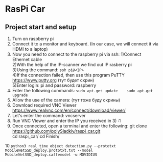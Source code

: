 # RasPi Car
## Project start and setup
1.	Turn on raspberry pi
2.	Connect it to a monitor and keyboard. (In our case, we will connect it via HDMI to a laptop)
3.	Now you need to connect to the raspberry pi via ssh:
		1)Connect Ethernet cable   
		2)With the help of the IP-scanner we find out IP rasberry pi   
		3)Using the command: ```ssh pi@<IP>```   
		4)If the connection failed, then use this program PuTTY https://www.putty.org (тут будет скрин)   
		5)Enter login: pi and password: raspberry    
4.	Enter the following commands:
		```
		sudo apt-get update   
		sudo apt-get upgrade
		```
5.	Allow the use of the camera: (тут тоже буду скрины)  
6.	Download required VNC Viewer  https://www.realvnc.com/en/connect/download/viewer/
7.	Let's enter the command: vncserver
8.	Run VNC Viewer and enter the IP you received in 3)  <ip>:1
9.  Once connected, open a terminal and enter the following:
    git clone https://github.com/polySladkiy/raspi_car.git   
    cd raspi_car/
    cd Finish/
  
10.```python3 real_time_object_detection.py --prototxt MobileNetSSD_deploy.prototxt.txt --model MobileNetSSD_deploy.caffemodel -u MOVIDIUS```
